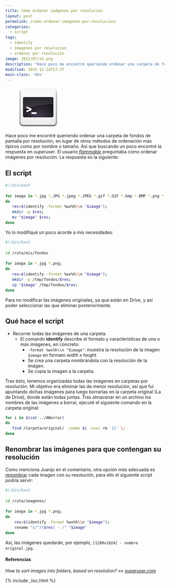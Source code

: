 ```yaml
---
title: Cómo ordenar imágenes por resolución
layout: post
permalink: /como-ordenar-imagenes-por-resolucion/
categories:
  - script
tags:
  - identify
  - imagenes por resolucion
  - ordenar por resolución
image: 2012/07/sh.png
description: "Hace poco me encontré queriendo ordenar una carpeta de fondos de pantalla por resolución, en lugar de otros métodos de ordenación más típicos como por nombre o tamaño. Así que buscando un poco encontré la respuesta en *superuser*. El usuario flammable preguntaba cómo ordenar imágenes por resolución. La respuesta es la siguiente:"
modified: 2015-12-24T17:37
main-class: 'dev'
---
```

<figure>
  <a href="/assets/img/2012/07/sh.png"><img src="/assets/img/2012/07/sh.png" title="{{ page.title }}" alt="{{ page.title }}" /></a>
</figure>

Hace poco me encontré queriendo ordenar una carpeta de fondos de pantalla por resolución, en lugar de otros métodos de ordenación más típicos como por nombre o tamaño. Así que buscando un poco encontré la respuesta en *superuser*. El usuario *[flammable][1]* preguntaba cómo ordenar imágenes por resolución. La respuesta es la siguiente:

<!--ad-->

## El script

```bash
#!/bin/bash

for image in *.jpg *.JPG *.jpeg *.JPEG *.gif *.GIF *.bmp *.BMP *.png *.PNG;
do
   res=$(identify -format %wx%h\\n "$image");
   mkdir -p $res;
   mv "$image" $res;
done

```

Yo lo modifiqué un poco acorde a mis necesidades:

```bash
#!/bin/bash

cd /ruta/mis/fondos

for image in *.jpg *.png;
do
   res=$(identify -format %wx%h\\n "$image");
   mkdir -p /tmp/fondos/$res;
   cp "$image" /tmp/fondos/$res;
done

```

Para no modificar las imágenes originales, ya que están en *Drive*, y así poder seleccionar las que eliminar posteriormente.

## Qué hace el script

  * Recorrer todas las imágenes de una carpeta.
      * El comando **identify** describe el formato y características de una o más imágenes, en concreto:
          * `-format %wx%h\\n "$image"`: muestra la resolución de la imagen `$image` en formato *width x height*.
          * Se crea una carpeta nombrándola con la resolución de la imágen.
          * Se copia la imagen a la carpeta.

Tras ésto, tenemos organizadas todas las imágenes en carpetas por resolución. Mi objetivo era eliminar las de menor resolución, así que fui apuntando dichas imágenes para luego borrarlas en la carpeta original (La de Drive), donde están todas juntas. Tras almacenar en un archivo los nombres de las imágenes a borrar, ejecuté el siguiente comando en la carpeta original:

```bash
for i in $(cat ../ABorrar)
do
   find /Carpeta/original/ -iname $i -exec rm '{}' \;
done

```

## Renombrar las imágenes para que contengan su resolución

Como menciona Juanjo en el comentario, otra opción más adecuada es [renombrar][2] cada imagen con su resolución, para ello el siguiente script podría servir:

```bash
#!/bin/bash

cd /ruta/imagenes/

for image in *.jpg *.png;
do
    res=$(identify -format %wx%h\\n "$image");
    rename "s/^/[$res] - /" "$image"
done

```

Así, las imágenes quedarán, por ejemplo, `[1280x1024] - nombre original.jpg`.

#### Referencias

*How to sort images into folders, based on resolution?* »» <a href="http://superuser.com/questions/17562/how-to-sort-images-into-folders-based-on-resolution" target="_blank">superuser.com</a>



 [1]: http://superuser.com/users/4421/flammable
 [2]: https://elbauldelprogramador.com/renombrar-archivos-masivamente-en/ "Renombrar archivos masívamente"

{% include _toc.html %}
